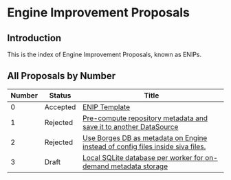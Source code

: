 # Engine Improvement Proposals

## Introduction

This is the index of Engine Improvement Proposals, known as ENIPs.

## All Proposals by Number

| Number | Status   | Title                                                                |
| ------ | -------- |----------------------------------------------------------------------|
| 0      | Accepted | [ENIP Template](ENIP-000.md)|
| 1      | Rejected | [Pre-compute repository metadata and save it to another DataSource](ENIP-001.md)|
| 2      | Rejected | [Use Borges DB as metadata on Engine instead of config files inside siva files.](ENIP-002.md)|
| 3      | Draft | [Local SQLite database per worker for on-demand metadata storage](ENIP-003.md)|
